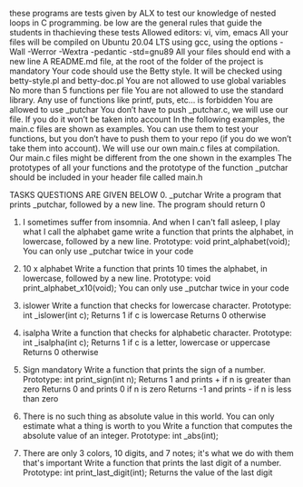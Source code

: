 these programs are tests given by ALX to test our knowledge of nested loops in C programming.
be low are the general rules that guide the students in thachieving these tests
Allowed editors: vi, vim, emacs
All your files will be compiled on Ubuntu 20.04 LTS using gcc, using the options -Wall -Werror -Wextra -pedantic -std=gnu89
All your files should end with a new line
A README.md file, at the root of the folder of the project is mandatory
Your code should use the Betty style. It will be checked using betty-style.pl and betty-doc.pl
You are not allowed to use global variables
No more than 5 functions per file
You are not allowed to use the standard library. Any use of functions like printf, puts, etc… is forbidden
You are allowed to use _putchar
You don’t have to push _putchar.c, we will use our file. If you do it won’t be taken into account
In the following examples, the main.c files are shown as examples. You can use them to test your functions, but you don’t have to push them to your repo (if you do we won’t take them into account). We will use our own main.c files at compilation. Our main.c files might be different from the one shown in the examples
The prototypes of all your functions and the prototype of the function _putchar should be included in your header file called main.h

TASKS QUESTIONS ARE GIVEN BELOW
0. _putchar
Write a program that prints _putchar, followed by a new line.
The program should return 0
1. I sometimes suffer from insomnia. And when I can't fall asleep, I play what I call the alphabet game
write a function that prints the alphabet, in lowercase, followed by a new line.
Prototype: void print_alphabet(void);
You can only use _putchar twice in your code

2. 10 x alphabet
Write a function that prints 10 times the alphabet, in lowercase, followed by a new line.
Prototype: void print_alphabet_x10(void);
You can only use _putchar twice in your code

3. islower
Write a function that checks for lowercase character.
Prototype: int _islower(int c);
Returns 1 if c is lowercase
Returns 0 otherwise

4. isalpha
Write a function that checks for alphabetic character.
Prototype: int _isalpha(int c);
Returns 1 if c is a letter, lowercase or uppercase
Returns 0 otherwise

5. Sign
mandatory
Write a function that prints the sign of a number.
Prototype: int print_sign(int n);
Returns 1 and prints + if n is greater than zero
Returns 0 and prints 0 if n is zero
Returns -1 and prints - if n is less than zero

6. There is no such thing as absolute value in this world. You can only estimate what a thing is worth to you
Write a function that computes the absolute value of an integer.
Prototype: int _abs(int);

7. There are only 3 colors, 10 digits, and 7 notes; it's what we do with them that's important
Write a function that prints the last digit of a number.
Prototype: int print_last_digit(int);
Returns the value of the last digit



